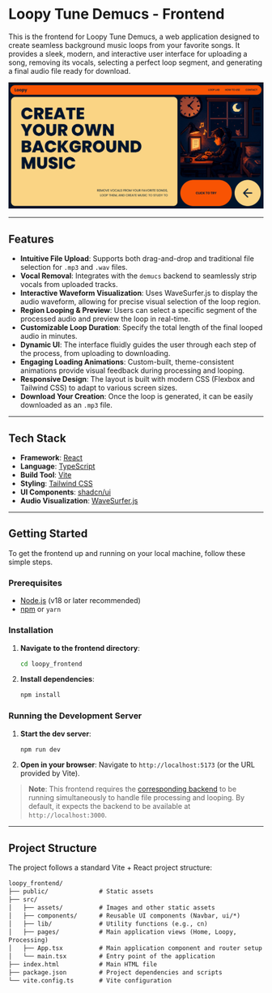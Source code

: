 # Loopy Tune Demucs - Frontend

This is the frontend for Loopy Tune Demucs, a web application designed to create seamless background music loops from your favorite songs. It provides a sleek, modern, and interactive user interface for uploading a song, removing its vocals, selecting a perfect loop segment, and generating a final audio file ready for download.

![Loopy UI Screenshot](./public/loopy.png)

---

## Features

- **Intuitive File Upload**: Supports both drag-and-drop and traditional file selection for `.mp3` and `.wav` files.
- **Vocal Removal**: Integrates with the `demucs` backend to seamlessly strip vocals from uploaded tracks.
- **Interactive Waveform Visualization**: Uses WaveSurfer.js to display the audio waveform, allowing for precise visual selection of the loop region.
- **Region Looping & Preview**: Users can select a specific segment of the processed audio and preview the loop in real-time.
- **Customizable Loop Duration**: Specify the total length of the final looped audio in minutes.
- **Dynamic UI**: The interface fluidly guides the user through each step of the process, from uploading to downloading.
- **Engaging Loading Animations**: Custom-built, theme-consistent animations provide visual feedback during processing and looping.
- **Responsive Design**: The layout is built with modern CSS (Flexbox and Tailwind CSS) to adapt to various screen sizes.
- **Download Your Creation**: Once the loop is generated, it can be easily downloaded as an `.mp3` file.

---

## Tech Stack

- **Framework**: [React](https://react.dev/)
- **Language**: [TypeScript](https://www.typescriptlang.org/)
- **Build Tool**: [Vite](https://vitejs.dev/)
- **Styling**: [Tailwind CSS](https://tailwindcss.com/)
- **UI Components**: [shadcn/ui](https://ui.shadcn.com/)
- **Audio Visualization**: [WaveSurfer.js](https://wavesurfer.xyz/)

---

## Getting Started

To get the frontend up and running on your local machine, follow these simple steps.

### Prerequisites

- [Node.js](https://nodejs.org/) (v18 or later recommended)
- [npm](https://www.npmjs.com/) or `yarn`

### Installation

1.  **Navigate to the frontend directory**:
    ```bash
    cd loopy_frontend
    ```
2.  **Install dependencies**:
    ```bash
    npm install
    ```

### Running the Development Server

1.  **Start the dev server**:
    ```bash
    npm run dev
    ```
2.  **Open in your browser**:
    Navigate to `http://localhost:5173` (or the URL provided by Vite).

> **Note**: This frontend requires the [corresponding backend](../lopy_backend_demucs/) to be running simultaneously to handle file processing and looping. By default, it expects the backend to be available at `http://localhost:3000`.

---

## Project Structure

The project follows a standard Vite + React project structure:

```
loopy_frontend/
├── public/              # Static assets
├── src/
│   ├── assets/          # Images and other static assets
│   ├── components/      # Reusable UI components (Navbar, ui/*)
│   ├── lib/             # Utility functions (e.g., cn)
│   ├── pages/           # Main application views (Home, Loopy, Processing)
│   ├── App.tsx          # Main application component and router setup
│   └── main.tsx         # Entry point of the application
├── index.html           # Main HTML file
├── package.json         # Project dependencies and scripts
└── vite.config.ts       # Vite configuration
```
